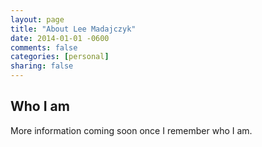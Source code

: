 ```yaml
---
layout: page
title: "About Lee Madajczyk"
date: 2014-01-01 -0600
comments: false
categories: [personal]
sharing: false
---
```


## Who I am

More information coming soon once I remember who I am.